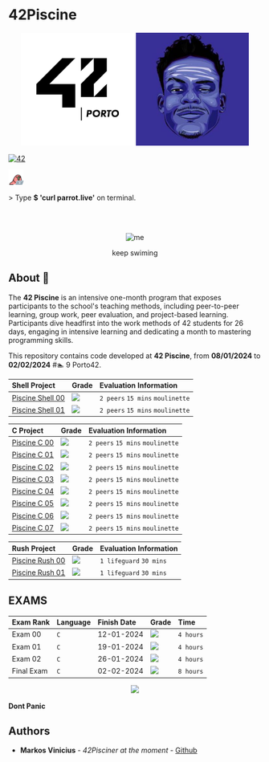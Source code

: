 # 42Piscine

<p align="center" >
		<img alt='42' src='./Images/42Banner.png'/>
    <img alt='42' src='./Images/Profile.jpeg' width="225"/>
</p>

<a href='https://profile.intra.42.fr/users/marsoare' target="_blank">
		<img alt='42' src='https://img.shields.io/badge/Porto-100000?style=flat-square&logo=42&logoColor=white&labelColor=000000&color=000000'/>
</a>
</p>
<a href="https://github.com/MarkosComK/42Piscine" target="_blank">
	<img width="30" src="https://raw.githubusercontent.com/ItsAnunesS/ItsAnunesS/main/src/img/parrots/laptop_parrot.gif">
</a> 
<p>
> Type <strong>$ 'curl parrot.live'</strong> on terminal.
</p>
<br>
<br>
<p align="center">
  <img alt="me" src="https://i.giphy.com/7DIF9HAz65YE8.webp">
</p>
<p align="center" >keep swiming</p>


##  About 🧐
The **42 Piscine** is an intensive one-month program that exposes participants to the school's teaching methods, including peer-to-peer learning, group work, peer evaluation, and project-based learning. Participants dive headfirst into the work methods of 42 students for 26 days, engaging in intensive learning and dedicating a month to mastering programming skills.

This repository contains code developed at **42 Piscine**, from **08/01/2024** to **02/02/2024** #🏊 9 Porto42.
<div align="center">

| Shell Project | Grade | Evaluation Information |
| :--- | :--- | :--- |
| [Piscine Shell 00](https://github.com/MarkosComK/42Piscine/tree/main/S00) | <img src="https://img.shields.io/badge/100%20%2F%20100-sucess"/> | `2 peers` `15 mins` `moulinette` |
| [Piscine Shell 01](https://github.com/MarkosComK/42Piscine/tree/main/S01) | <img src="https://img.shields.io/badge/70%20%2F%20100-success"/> | `2 peers` `15 mins` `moulinette` |

| C Project | Grade | Evaluation Information |
| :--- | :--- | :--- |
| [Piscine C 00](https://github.com/MarkosComK/42Piscine/tree/main/C00) | <img src="https://img.shields.io/badge/85%20%2F%20100-success"/> | `2 peers` `15 mins` `moulinette` |
| [Piscine C 01](https://github.com/MarkosComK/42Piscine/tree/main/C01) | <img src="https://img.shields.io/badge/100%20%2F%20100-success"/> | `2 peers` `15 mins` `moulinette` |
| [Piscine C 02](https://github.com/MarkosComK/42Piscine/tree/main/C02) | <img src="https://img.shields.io/badge/55%20%2F%20100-success"/> | `2 peers` `15 mins` `moulinette` |
| [Piscine C 03](https://github.com/MarkosComK/42Piscine/tree/main/C03) | <img src="https://img.shields.io/badge/100%20%2F%20100-success"/> | `2 peers` `15 mins` `moulinette` |
| [Piscine C 04](https://github.com/MarkosComK/42Piscine/tree/main/C04) | <img src="https://img.shields.io/badge/50%20%2F%20100-success"/> | `2 peers` `15 mins` `moulinette` |
| [Piscine C 05](https://github.com/MarkosComK/42Piscine/tree/main/C05)| <img src="https://img.shields.io/badge/80%20%2F%20100-success"/> | `2 peers` `15 mins` `moulinette` |
| [Piscine C 06](https://github.com/MarkosComK/42Piscine/tree/main/C06)| <img src="https://img.shields.io/badge/100%20%2F%20100-success"/> | `2 peers` `15 mins` `moulinette` |
| [Piscine C 07](https://github.com/MarkosComK/42Piscine/tree/main/C07) | <img src="https://img.shields.io/badge/60%20%2F%20100-success"/> | `2 peers` `15 mins` `moulinette` |

| Rush Project | Grade | Evaluation Information |
| :--- | :--- | :--- |
| [Piscine Rush 00](https://github.com/jotavare/42-piscine/tree/main/piscine/C%20Piscine%20Rush%2000) | <img src="https://img.shields.io/badge/score-00%20%2F%20100-red"/> | `1 lifeguard` `30 mins` |
| [Piscine Rush 01](https://github.com/jotavare/42-piscine/tree/main/piscine/C%20Piscine%20Rush%2001) | <img src="https://img.shields.io/badge/score-00%20%2F%20100-red"/> | `1 lifeguard` `30 mins` |

</div>

## EXAMS
<div align="center">

| Exam Rank | Language | Finish Date | Grade | Time |
| :--- | :--- | :--- | :--- | :--- |
| Exam 00 | `C` | 12-01-2024 | <img src="https://img.shields.io/badge/40%20%2F%20100%20%E2%98%85-sucess"/> | `4 hours` |
| Exam 01 | `C` | 19-01-2024 | <img src="https://img.shields.io/badge/100%20%2F%20100%20%E2%98%85-sucess"/> | `4 hours` |
| Exam 02 | `C` | 26-01-2024 | <img src="https://img.shields.io/badge/40%20%2F%20100%20%E2%98%85-sucess"/> | `4 hours` |
| Final Exam | `C` | 02-02-2024 | <img src="https://img.shields.io/badge/00%20%2F%20100%20%E2%98%85-sucess"/> | `8 hours` |

</div>
<p align="center" >
  <img src="https://www.reactiongifs.com/r/2013/07/running.gif">
</p>

**Dont Panic**

## Authors

  - **Markos Vinicius** - *42Pisciner at the moment* -
    [Github](https://github.com/MarkosComK)
